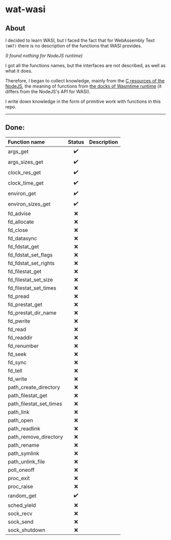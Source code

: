 # wat-wasi

## About

I decided to learn WASI, but I faced the fact that for WebAssembly Text `(WAT)` there is no description of the functions that WASI provides.

_(I found nothing for NodeJS runtime)_

I got all the functions names, but the interfaces are not described, as well as what it does.

Therefore, I began to collect knowledge, mainly from the [C resources of the NodeJS](https://github.com/nodejs/node/blob/50477fa35367bb76e5f56ac93d661b01a5578cec/deps/uvwasi/src/uvwasi.c), the meaning of functions from [the docks of Wasmtime runtime](https://github.com/bytecodealliance/wasmtime/blob/c19c729214e2237902eb177609643cb6523b7f2b/crates/wasi/witx/wasi_snapshot_preview1.witx#L11) (it differs from the NodeJS's API for WASI).

I write down knowledge in the form of primitive work with functions in this repo.

---

## Done:

| Function name           |       Status       | Description |
| :---------------------- | :----------------: | :---------: |
| args_get                | :heavy_check_mark: |             |
| args_sizes_get          | :heavy_check_mark: |             |
| clock_res_get           | :heavy_check_mark: |             |
| clock_time_get          | :heavy_check_mark: |             |
| environ_get             | :heavy_check_mark: |             |
| environ_sizes_get       | :heavy_check_mark: |             |
| fd_advise               |        :x:         |             |
| fd_allocate             |        :x:         |             |
| fd_close                |        :x:         |             |
| fd_datasync             |        :x:         |             |
| fd_fdstat_get           |        :x:         |             |
| fd_fdstat_set_flags     |        :x:         |             |
| fd_fdstat_set_rights    |        :x:         |             |
| fd_filestat_get         |        :x:         |             |
| fd_filestat_set_size    |        :x:         |             |
| fd_filestat_set_times   |        :x:         |             |
| fd_pread                |        :x:         |             |
| fd_prestat_get          |        :x:         |             |
| fd_prestat_dir_name     |        :x:         |             |
| fd_pwrite               |        :x:         |             |
| fd_read                 |        :x:         |             |
| fd_readdir              |        :x:         |             |
| fd_renumber             |        :x:         |             |
| fd_seek                 |        :x:         |             |
| fd_sync                 |        :x:         |             |
| fd_tell                 |        :x:         |             |
| fd_write                |        :x:         |             |
| path_create_directory   |        :x:         |             |
| path_filestat_get       |        :x:         |             |
| path_filestat_set_times |        :x:         |             |
| path_link               |        :x:         |             |
| path_open               |        :x:         |             |
| path_readlink           |        :x:         |             |
| path_remove_directory   |        :x:         |             |
| path_rename             |        :x:         |             |
| path_symlink            |        :x:         |             |
| path_unlink_file        |        :x:         |             |
| poll_oneoff             |        :x:         |             |
| proc_exit               |        :x:         |             |
| proc_raise              |        :x:         |             |
| random_get              | :heavy_check_mark: |
| sched_yield             |        :x:         |             |
| sock_recv               |        :x:         |             |
| sock_send               |        :x:         |             |
| sock_shutdown           |        :x:         |             |
